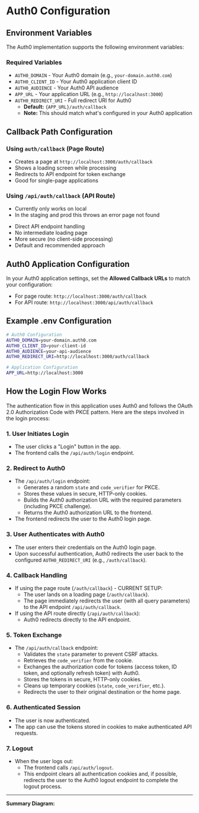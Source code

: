 # Auth0 Configuration

## Environment Variables

The Auth0 implementation supports the following environment variables:

### Required Variables

- `AUTH0_DOMAIN` - Your Auth0 domain (e.g., `your-domain.auth0.com`)
- `AUTH0_CLIENT_ID` - Your Auth0 application client ID
- `AUTH0_AUDIENCE` - Your Auth0 API audience
- `APP_URL` - Your application URL (e.g., `http://localhost:3000`)
- `AUTH0_REDIRECT_URI` - Full redirect URI for Auth0
  - **Default:** `{APP_URL}/auth/callback`
  - **Note:** This should match what's configured in your Auth0 application

## Callback Path Configuration

### Using `auth/callback` (Page Route)

- Creates a page at `http://localhost:3000/auth/callback`
- Shows a loading screen while processing
- Redirects to API endpoint for token exchange
- Good for single-page applications

### Using `/api/auth/callback` (API Route)

- Currently only works on local
- In the staging and prod this throws an error page not found

* Direct API endpoint handling
* No intermediate loading page
* More secure (no client-side processing)
* Default and recommended approach

## Auth0 Application Configuration

In your Auth0 application settings, set the **Allowed Callback URLs** to match your configuration:

- For page route: `http://localhost:3000/auth/callback`
- For API route: `http://localhost:3000/api/auth/callback`

## Example .env Configuration

```bash
# Auth0 Configuration
AUTH0_DOMAIN=your-domain.auth0.com
AUTH0_CLIENT_ID=your-client-id
AUTH0_AUDIENCE=your-api-audience
AUTH0_REDIRECT_URI=http://localhost:3000/auth/callback

# Application Configuration
APP_URL=http://localhost:3000
```

## How the Login Flow Works

The authentication flow in this application uses Auth0 and follows the OAuth 2.0 Authorization Code with PKCE pattern. Here are the steps involved in the login process:

### 1. User Initiates Login

- The user clicks a "Login" button in the app.
- The frontend calls the `/api/auth/login` endpoint.

### 2. Redirect to Auth0

- The `/api/auth/login` endpoint:
  - Generates a random `state` and `code_verifier` for PKCE.
  - Stores these values in secure, HTTP-only cookies.
  - Builds the Auth0 authorization URL with the required parameters (including PKCE challenge).
  - Returns the Auth0 authorization URL to the frontend.
- The frontend redirects the user to the Auth0 login page.

### 3. User Authenticates with Auth0

- The user enters their credentials on the Auth0 login page.
- Upon successful authentication, Auth0 redirects the user back to the configured `AUTH0_REDIRECT_URI` (e.g., `/auth/callback`).

### 4. Callback Handling

- If using the page route (`/auth/callback`) - CURRENT SETUP:
  - The user lands on a loading page (`/auth/callback`).
  - The page immediately redirects the user (with all query parameters) to the API endpoint `/api/auth/callback`.
- If using the API route directly (`/api/auth/callback`):
  - Auth0 redirects directly to the API endpoint.

### 5. Token Exchange

- The `/api/auth/callback` endpoint:
  - Validates the `state` parameter to prevent CSRF attacks.
  - Retrieves the `code_verifier` from the cookie.
  - Exchanges the authorization code for tokens (access token, ID token, and optionally refresh token) with Auth0.
  - Stores the tokens in secure, HTTP-only cookies.
  - Cleans up temporary cookies (`state`, `code_verifier`, etc.).
  - Redirects the user to their original destination or the home page.

### 6. Authenticated Session

- The user is now authenticated.
- The app can use the tokens stored in cookies to make authenticated API requests.

### 7. Logout

- When the user logs out:
  - The frontend calls `/api/auth/logout`.
  - This endpoint clears all authentication cookies and, if possible, redirects the user to the Auth0 logout endpoint to complete the logout process.

---

**Summary Diagram:**

